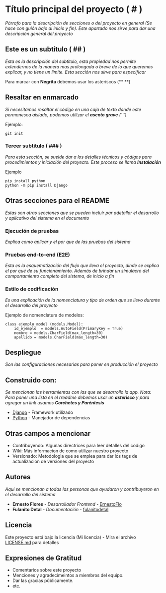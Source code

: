 # Título principal del proyecto ( # )

_Párrafo para la descripción de secciones o del proyecto en general (Se hace con guión bajo al inicio y fin). Este apartado nos sirve para dar una descripción general del proyecto_

## Este es un subtítulo ( ## )

_Esta es la descripción del subtitulo, esta propiedad nos permite extendernos de la manera mas prolongada o breve de lo que queremos explicar, y no tiene un limite. Esta sección nos sirve para especificar_

Para marcar con **Negrita** debemos usar los asteriscos (** **)

## Resaltar en enmarcado

_Si necesitamos resaltar el código en una caja de texto donde este permanesca aislado, podemos utilizar el **asento grave** (```)_

Ejemplo:
```
git init
```

### Tercer subtitulo ( ### )

_Para esta sección, se suelde dar a los detalles técnicos y códigos para procedimientos y iniciación del proyecto. Este proceso se llama **Instalación**_

Ejemplo
```
pip install python
python -m pip install Django
```

## Otras secciones para el README

_Estas son otras secciones que se pueden incluir par adetallar el desarrollo y aplicativo del sistema en el documento_

### Ejecución de pruebas

_Explica como aplicar y el por que de las pruebas del sistema_

### Pruebas end-to-end (E2E)

_Esta es la esquematización del flujo que lleva el proyecto, dinde se explica el por qué de su funcionamiento. Además de brindar un simulacro del comportamiento completo del sistema, de inicio a fin_

### Estilo de codificación

_Es una explicación	de la nomenclatura y tipo de orden que se llevo durante el desarrollo del proyecto_

Ejemplo de nomenclatura de modelos:
```
class ejemplo_model (models.Model):
    id_ejemplo	= models.AutoField(PrimaryKey = True)
    nombre = models.CharField(max_length=30)
    apellido = models.CharField(max_length=30)
```

## Despliegue

_Son las configuraciones necesarias para poner en producción el proyecto_

## Construido con:

_Se mencionan las herramientas con las que se desarrollo la app. Nota: Para poner una lista en el rreadme debemos usar un **asterisco** y para agregar un link usamos **Corchetes y Paréntesis**_

* [Django](https://www.djangoproject.com/) - Framework utilizado
* [Python](https://www.python.org/) - Manejador de dependencias

## Otras campos a mencionar

* Contribuyendo: Algunas directrices para leer detalles del codigo
* Wiki: Más informacion de como utilizar nuestro proyecto
* Versionado: Metodologia que se emplea para dar los tags de actualizacion de versiones del proyecto

## Autores

_Aqui se mencionan a todas las personas que ayudaron y contribuyeron en el desarrollo del sistema_

* **Ernesto Flores** - *Desarrollador Frontend* - [ErnestoFlo](https://github.com/ErnestoFlo)
* **Fulanito Detal** - *Documentación* - [fulanitodetal](#fulanito-de-tal)

## Licencia 

Este proyecto está bajo la licencia (Mi licencia) - Mira el archivo [LICENSE.md](LICENSE.md) para detalles

## Expresiones de Gratitud 

* Comentarios sobre este proyecto 
* Menciones y agradecimeintos a miembros del equipo. 
* Dar las gracias públicamente.
* etc.